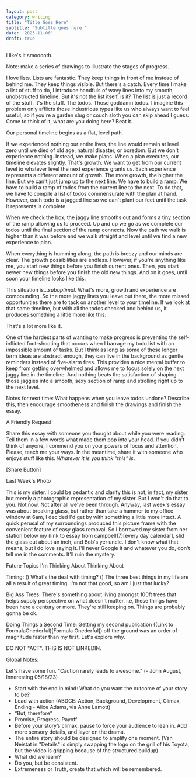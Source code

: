 ```yaml
---
layout: post
category: writing
title: "Title Goes Here"
subtitle: "Subtitle goes here."
date: '2023-11-06'
draft: true
---
```


I like's it smooooth.

<!-- Stick figure drawing of dude up against wavy lines he can't traverse, can't get to the other side where it's smooth and he can continue making progress. -->

Note: make a series of drawings to illustrate the stages of progress.

I love lists. Lists are fantastic. They keep things in front of me instead of behind me. They keep things visible. But there's a catch. Every time I make a list of stuff to do, I introduce handfuls of wavy lines into my smooth, unobstructed timeline. But it's not the list itself, is it? The list is just a record of the stuff. It's the stuff. The todos. Those goddamn todos. I imagine this problem only afflicts those industrious types like us who always want to feel useful, so if you're a garden slug or couch sloth you can skip ahead I guess. Come to think of it, what are you doing here? Beat it.

Our personal timeline begins as a flat, level path.

<!-- First Image of timeline -->

If we experienced nothing our entire lives, the line would remain at level zero until we died of old age, natural disaster, or boredom. But we don't experience nothing. Instead, we make plans. When a plan executes, our timeline elevates slightly. That's growth. We want to get from our current level to whatever level the next experience grants us. Each experience represents a different amount of growth. The more growth, the higher the line. But we can't just jump up to the next line. We have to build a ramp. We have to build a ramp of todos from the current line to the next. To do that, we have to compile a list of todos commensurate with the plan at hand. However, each todo is a jagged line so we can't plant our feet until the task it represents is complete. 

<!-- Image of Jaggy line -->

When we check the box, the jaggy line smooths out and forms a tiny section of the ramp allowing us to proceed. Up and up we go as we complete our todos until the final section of the ramp connects. Now the path we walk is higher than it was before and we walk straight and level until we find a new experience to plan.

<!-- Image of smoothed line -->

When everything is humming along, the path is breezy and our minds are clear. The growth possibilities are endless. However, if you're anything like me, you start new things before you finish current ones. Then, you start newer new things before you finish the old new things. And on it goes, until soon your timeline looks like this:

<!-- Image of tons of started things -->

This situation is..._suboptimal_. What's more, growth and experience are compounding. So the more jaggy lines you leave out there, the more missed opportunities there are to tack on another level to your timeline. If we look at that same timeline, but with all the todos checked and behind us, it produces something a little more like this:

<!-- Image of tons of finished things -->

That's a lot more like it. 

One of the hardest parts of wanting to make progress is preventing the self-inflicted foot-shooting that occurs when I barrage my todo list with an impossible amount of tasks. But I think as long as some of these longer term ideas are abstract enough, they can live in the background as gentle reminders instead of five-alarm fires. This provides a nice mental buffer to keep from getting overwhelmed and allows me to focus solely on the next jaggy line in the timeline. And nothing beats the satisfaction of shaping those jaggies into a smooth, sexy section of ramp and strolling right up to the next level.




Notes for next time: What happens when you leave todos undone? Describe this, then encourage smootheness and finish the drawings and finish the essay.



A Friendly Request

Share this essay with someone you thought about while you were reading. Tell them in a few words what made them pop into your head. If you didn't think of anyone, I commend you on your powers of focus and attention. Please, teach me your ways. In the meantime, share it with someone who enjoys stuff like this. _Whatever it is you think "this" is_.

[Share Button]

Last Week's Photo

This is my sister. I could be pedantic and clarify this is not, in fact, my sister, but merely a photographic representation of my sister. But I won't do that to you. Not now. Not after all we've been through. Anyway, last week's essay was about breaking glass, but rather than take a hammer to my office window at 6am, I decided I'd get by with something a little more intact. A quick perusal of my surroundings produced this picture frame with the convenient feature of easy glass removal. So I borrowed my sister from her station below my (link to essay from campbell17)[every day calendar], slid the glass out about an inch, and Bob's yer uncle. I don't know what that means, but I do love saying it. I'll never Google it and whatever you do, don't tell me in the comments. It'll ruin the mystery.

Future Topics I'm Thinking About Thinking About

Timing: (<Seinfeld>) What's the deal with timing? (</Seinfeld>) The three best things in my life are all a result of great timing. I'm not that good, so am I just that lucky?

Big Ass Trees: There's something about living amongst 100ft trees that helps supply perspective on what doesn't matter. i.e, these things have been here a century or more. They're still keeping on. Things are probably gonna be ok.

Doing Things a Second Time: Getting my second publication ((Link to FormulaOnederful)[Formula Onederful]) off the ground was an order of magnitude faster than my first. Let's explore why.





DO NOT "ACT". THIS IS NOT LINKEDIN.

Global Notes:

Let's have some fun. "Caution rarely leads to awesome." (- John August, Inneresting 05/18/23)

- Start with the end in mind: What do you want the outcome of your story to be?
- Lead with action (ABDCE: Action, Background, Development, Climax, Ending - Alice Adams, via Anne Lamott)
- “But, therefore”
- Promise, Progress, Payoff
- Before your story’s climax, pause to force your audience to lean in. Add more sensory details, and layer on the drama.
- The entire story should be designed to amplify one moment. (Van Neistat in "Details" is simply swapping the logo on the grill of his Toyota, but the video is gripping because of the structured buildup)
- What did we learn?
- Do you, but be consistent.
- Extremeness or Truth, create that which will be remembered.